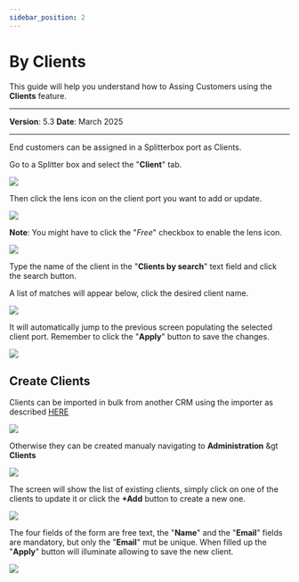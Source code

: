 ```yaml
---
sidebar_position: 2
---
```

# By Clients

This guide will help you understand how to Assing Customers using the **Clients** feature.

------------

**Version**: 5.3
**Date**: March 2025

------------

End customers can be assigned in a Splitterbox port as Clients.

Go to a Splitter box and select the "**Client**" tab.

![](/img/Customer-Assignment-Model/CAM-cleint01.png)

Then click the lens icon on the client port you want to add or update.

![](/img/Customer-Assignment-Model/CAM-cleint02.png)

**Note**: You might have to click the "*Free*" checkbox to enable the lens icon.

![](/img/Customer-Assignment-Model/CAM-cleint02B.png)

Type the name of the client in the "**Clients by search**" text field and click the search button.

A list of matches will appear below, click the desired client name.

![](/img/Customer-Assignment-Model/CAM-cleint03.png)

It will automatically jump to the previous screen populating the selected client port. Remember to click the "**Apply**" button to save the changes.

![](/img/Customer-Assignment-Model/CAM-cleint04.png)

## Create Clients

Clients can be imported in bulk from another CRM using the importer as described <u>[HERE](../16-tutorial-imports/02-create-imports-CSV.md)</u>

![](/img/Customer-Assignment-Model/CAM-cleint05A.png)

Otherwise they can be created manualy navigating to **Administration** &gt **Clients**

![](/img/Customer-Assignment-Model/CAM-cleint05.png)

The screen will show the list of existing clients, simply click on one of the clients to update it or click the **+Add** button to create a new one.

![](/img/Customer-Assignment-Model/CAM-cleint06.png)

The four fields of the form are free text, the "**Name**" and the "**Email**" fields are mandatory, but only the "**Email**" mut be unique.
When filled up the "**Apply**" button will illuminate allowing to save the new client.

![](/img/Customer-Assignment-Model/CAM-cleint07.png)